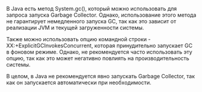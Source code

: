 В Java есть метод System.gc(), который можно использовать для запроса запуска Garbage Collector. Однако, использование этого метода не гарантирует немедленного запуска GC, так как это зависит от реализации JVM и текущей загруженности системы.

Также можно использовать опцию командной строки -XX:+ExplicitGCInvokesConcurrent, которая принудительно запускает GC в фоновом режиме. Однако, не рекомендуется часто использовать эту опцию, так как это может негативно повлиять на производительность системы.

В целом, в Java не рекомендуется явно запускать Garbage Collector, так как он запускается автоматически при необходимости.